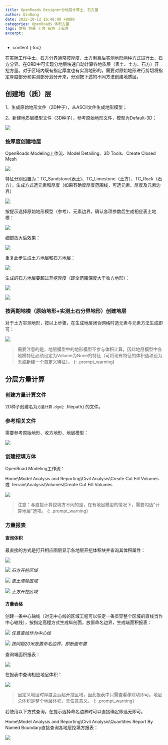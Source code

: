 ```yaml
---
title: OpenRoads Designer分地层计算土、石方量
author: QinDong
date: 2022-10-12 16:48:00 +0800
categories: OpenRoads 体积方量
tags: 体积 方量 土方 石方 土石方
excerpt: 
---
```

* content
{:toc}

在实际工作中土、石方分界通常按厚度、土方剥离后实测地形两种方式进行土、石方分界。在ORD中可实现分地层快速自动计算各地质层（表土、土方、石方）开挖方量。对于区域内既有指定厚度也有实测地形的，需要对原始地形进行剪切将指定厚度部分和实测部分划分开来，分别按下述的不同方法创建地质层。

## 创建地（质）层
1、生成原始地形文件（2D种子），从ASCII文件生成地形模型；

2、新建地质层模型文件（3D种子），参考原始地形文件，模型为Default-3D；

![](/img/2022/2022-10-14-10-04-19.png)

### 按厚度创建地层

OpenRoads Modeling工作流、Model Detailing、3D Tools、Create Closed Mesh

![](/img/2022/2022-10-14-10-06-21.png)

特征分别设置为：TC_Sandstone(表土)、TC_Limestone（土方）、TC_Rock（石方），生成方式选元素和厚度（如果有确度厚度范围线，可选元素、厚度及元素边界）

![](/img/2022/2022-10-14-10-06-35.png)

按提示选择原始地形模型（参考）、元素边界，确认各项参数后生成相应表土地模：

![](/img/2022/2022-10-14-10-17-45.png)

细部放大后效果：

![](/img/2022/2022-10-14-10-18-22.png)

重复此步生成土方地层和石方地层：

![](/img/2022/2022-10-14-10-20-27.png)

生成的石方地层要超过开挖厚度（即全范围深度大于收方地形）：

![](/img/2022/2022-10-14-10-25-48.png)

![](/img/2022/2022-10-14-10-24-50.png)

### 按两期地模（原始地形+实测土石分界地形）创建地层

对于土方实测地形，按以上步骤，在生成地层闭合网格时选元素与元素方法生成即可：

![](/img/2022/2022-10-14-10-27-43.png)

>需要注意的是，地层模型中的地形模型不参与体积计算，因此地层模型中各地模特征必须设定为Volume为None的特征（可将现有特征的体积选项设为无或新建一个自定义特征）。
{: .prompt_warning}

## 分层方量计算

### 创建方量计算文件

2D种子创建名为`方量计算.dgn`{: .filepath} 的文件。

### 参考相关文件

需要参考原始地形、收方地形、地层模型：

![](/img/2022/2022-10-14-10-38-10.png)

### 创建挖填方体

OpenRoad Modeling工作流：

Home\Model Analysis and Reporting\Civil Analysis\Create Cut Fill Volumes
或
Terrain\Analysis\Volumes\Create Cut Fill Volumes

![](/img/2022/2022-10-14-10-46-43.png)

>注意：与直接计算挖填方不同的是，在有地层模型的情况下，需要勾选“计算地层”选项。
{: .prompt_warning}

### 方量报表
#### 查询体积
最直接的方式是打开相应图层显示各地层开挖体积块并查询其体积属性：

![](/img/2022/2022-10-14-11-08-18.png)

![](/img/2022/2022-10-14-11-08-58.png)
_石方开挖区域_

![](/img/2022/2022-10-14-11-09-42.png)
_表土清除区域_

![](/img/2022/2022-10-14-11-10-21.png)
_土方开挖区域_

#### 方量表格
创建一条中心轴线（对无中心线的区域工程可以任定一条贯穿整个区域的直线当作中心轴线），按指定高程方式生成纵剖面，放置命名边界，生成端面积报表：

![](/img/2022/2022-10-14-15-03-36.png)
_任意直线作为中心线_

![](/img/2022/2022-10-14-15-04-05.png)
_按间距20米放置命名边界，即断面布置_

查询端面积报表：

![](/img/2022/2022-10-14-14-57-47.png)

在报表中查询相应地层体积：

![](/img/2022/2022-10-14-14-50-41.png)

>因定义地层时厚度会远超开挖区域，因此报表中只需查看移除项即可。地层总体积是整个地层体积，无任意意义。
{: .prompt_warning}

若使用以下方式查询，在提示选择命名边界时可以直接确定即选无即可。

Home\Model Analysis and Reporting\Civil Analysis\Quantities Report By Named Boundary直接查询各地层挖填方报表：

![](/img/2022/2022-10-14-10-50-52.png)